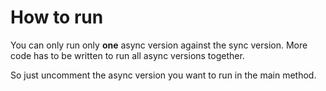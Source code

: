 # How to run

You can only run only **one** async version against the sync version.
More code has to be written to run all async versions together.

So just uncomment the async version you want to run in the main method.